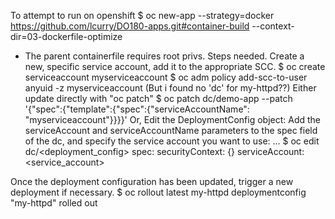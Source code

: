 To attempt to run on openshift 
$ oc new-app --strategy=docker https://github.com/lcurry/DO180-apps.git#container-build  --context-dir=03-dockerfile-optimize 


* The parent containerfile requires root privs.  Steps needed. Create a new, specific service account, 
add it to the appropriate SCC.
$ oc create serviceaccount myserviceaccount
$ oc adm policy add-scc-to-user anyuid -z myserviceaccount
(But i found no 'dc' for my-httpd??)
Either update directly with "oc patch"
$ oc patch dc/demo-app --patch '{"spec":{"template":{"spec":{"serviceAccountName": "myserviceaccount"}}}}'
Or, Edit the DeploymentConfig object: 
Add the serviceAccount and serviceAccountName parameters to the spec field of the dc, and specify
the service account you want to use:
...
$ oc edit dc/<deployment_config>
spec:
    securityContext: {}
    serviceAccount: <service_account>

Once the deployment configuration has been updated, trigger a new deployment if necessary.
$ oc rollout latest my-httpd
deploymentconfig "my-httpd" rolled out

